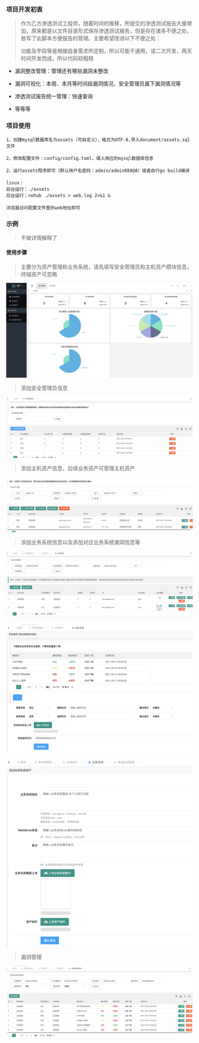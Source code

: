 ### 项目开发初衷

> 作为乙方渗透测试工程师，随着时间的推移，所提交的渗透测试报告大量增加，原来都是以文件目录形式保存渗透测试报告，但是存在诸多不便之处，故写了此脚本方便报告的管理。主要希望改进以下不便之处：
>
> 功能及字段等是根据自身需求所定制，所以可能不通用，请二次开发，两天时间开发而成，所以代码较粗糙

- 漏洞整改管理：管理还有哪些漏洞未整改

- 漏洞可视化：本周、本月等时间段漏洞情况、安全管理员属下漏洞情况等

- 渗透测试报告统一管理：快速查询

- 等等等

  

### 项目使用

```
1、创建mysql数据库名为assets（可自定义），格式为UTF-8,导入document/assets.sql文件

2、修改配置文件：config/config.toml，填入相应的mysql数据库信息

2、运行assets程序即可（默认用户名密码：admin/admin888@A）或者自行go build编译

linux：
前台运行：./assets
后台运行：nohub ./assets > web.log 2>&1 &

浏览器访问配置文件里的web地址即可
```



### 示例

> 不做详情解释了

#### 使用步骤

> 主要分为资产管理和业务系统，请先填写安全管理员和主机资产模块信息，终端资产可忽略

![index](https://github.com/CTF-MissFeng/report/blob/main/doc/1.png)

> 添加安全管理员信息

![index](https://github.com/CTF-MissFeng/report/blob/main/doc/2.png)

> 添加主机资产信息，后续业务资产可管理主机资产

![index](https://github.com/CTF-MissFeng/report/blob/main/doc/3.png)

> 添加业务系统信息以及添加对应业务系统漏洞信息等

![index](https://github.com/CTF-MissFeng/report/blob/main/doc/4.png)

![index](https://github.com/CTF-MissFeng/report/blob/main/doc/5.png)

![index](https://github.com/CTF-MissFeng/report/blob/main/doc/7.png)

>漏洞管理

![index](https://github.com/CTF-MissFeng/report/blob/main/doc/6.png)
